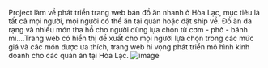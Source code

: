 Project làm về phát triển trang web bán đồ ăn nhanh ở Hòa Lạc, mục tiêu là tất cả mọi người, mọi người có thể ăn tại quán hoặc đặt ship về. Đồ ăn đa rạng và nhiều món tha hồ cho người dùng lựa chọn từ cơm - phở - bánh mì....Trang web có hiển thị đề xuất cho mọi người lựa chọn trong các mức giá và các món được ưa thích, trang web hi vọng phát triển mô hình kinh doanh cho các quán ăn tại Hòa Lạc.
![image](https://github.com/tranhls/ASM_PRJ_/assets/163868233/e3caab6b-f16b-4dc1-a7b2-511e98c86492)
